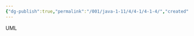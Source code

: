 ```yaml
---
{"dg-publish":true,"permalink":"/001/java-1-11/4/4-1/4-1-4/","created":"2024-05-06T16:14:25.535+08:00","updated":"2024-06-01T10:45:21.217+08:00"}
---
```


UML